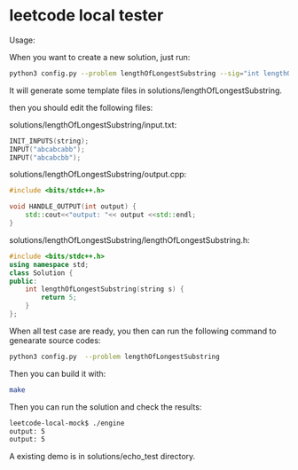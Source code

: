 # leetcode local tester

Usage:

When you want to create a new solution, just run:

```bash
python3 config.py --problem lengthOfLongestSubstring --sig="int lengthOfLongestSubstring(string s)" --gen=True
```

It will generate some template files in solutions/lengthOfLongestSubstring.

then you should edit the following files:

solutions/lengthOfLongestSubstring/input.txt:

```cpp
INIT_INPUTS(string);
INPUT("abcabcabb");
INPUT("abcabcbb"); 
```

solutions/lengthOfLongestSubstring/output.cpp:

```cpp
#include <bits/stdc++.h>

void HANDLE_OUTPUT(int output) {
    std::cout<<"output: "<< output <<std::endl;
}
```

solutions/lengthOfLongestSubstring/lengthOfLongestSubstring.h:
```cpp
#include <bits/stdc++.h>
using namespace std;
class Solution {
public:
    int lengthOfLongestSubstring(string s) {
        return 5;
    }
};

```


When all test case are ready, you then can run the following command to genearate source codes:

```bash
python3 config.py  --problem lengthOfLongestSubstring
```

Then you can build it with:

```bash
make
```

Then you can run the solution and check the results:

```bash
leetcode-local-mock$ ./engine
output: 5
output: 5
```

A existing demo is in solutions/echo_test directory.